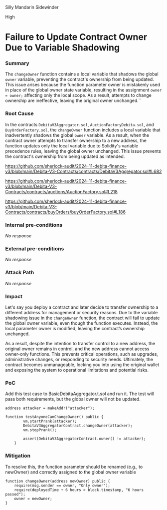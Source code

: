 Silly Mandarin Sidewinder

High

# Failure to Update Contract Owner Due to Variable Shadowing

### Summary

The `changeOwner` function contains a local variable that shadows the global `owner` variable, preventing the contract's ownership from being updated. This issue arises because the function parameter owner is mistakenly used in place of the global owner state variable, resulting in the assignment `owner = owner;` affecting only the local scope. As a result, attempts to change ownership are ineffective, leaving the original owner unchanged.``

### Root Cause

In the contracts `DebitaV3Aggregator.sol`, `AuctionFactoryDebita.sol`, and `BuyOrderFactory.sol`, the `changeOwner` function includes a local variable that inadvertently shadows the global `owner` variable. As a result, when the contract owner attempts to transfer ownership to a new address, the function updates only the local variable due to Solidity's variable precedence rules, leaving the global owner unchanged. This issue prevents the contract's ownership from being updated as intended.

https://github.com/sherlock-audit/2024-11-debita-finance-v3/blob/main/Debita-V3-Contracts/contracts/DebitaV3Aggregator.sol#L682

https://github.com/sherlock-audit/2024-11-debita-finance-v3/blob/main/Debita-V3-Contracts/contracts/auctions/AuctionFactory.sol#L218

https://github.com/sherlock-audit/2024-11-debita-finance-v3/blob/main/Debita-V3-Contracts/contracts/buyOrders/buyOrderFactory.sol#L186

### Internal pre-conditions

_No response_

### External pre-conditions

_No response_

### Attack Path

_No response_

### Impact

Let's say you deploy a contract and later decide to transfer ownership to a different address for management or security reasons. Due to the variable shadowing issue in the `changeOwner` function, the contract will fail to update the global owner variable, even though the function executes. Instead, the local parameter owner is modified, leaving the contract’s ownership unchanged.

As a result, despite the intention to transfer control to a new address, the original owner remains in control, and the new address cannot access owner-only functions. This prevents critical operations, such as upgrades, administrative changes, or responding to security needs. Ultimately, the contract becomes unmanageable, locking you into using the original wallet and exposing the system to operational limitations and potential risks.

### PoC

Add this test case to BasicDebitaAggregator.t.sol and run it. The test will pass both requirements, but the global owner will not be updated.

```solidity
address attacker = makeAddr("attacker");

function testAnyoneCanChangeOwner() public {
        vm.startPrank(attacker);
        DebitaV3AggregatorContract.changeOwner(attacker);
        vm.stopPrank();

        assert(DebitaV3AggregatorContract.owner() != attacker);
    }
```

### Mitigation

To resolve this, the function parameter should be renamed (e.g., to newOwner) and correctly assigned to the global owner variable

```solidity
function changeOwner(address newOwner) public {
    require(msg.sender == owner, "Only owner");
    require(deployedTime + 6 hours > block.timestamp, "6 hours passed");
    owner = newOwner;
}
```